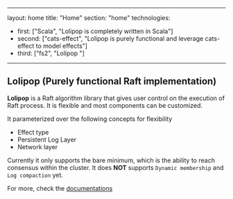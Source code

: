 
---
layout: home
title:  "Home"
section: "home"
technologies:
 - first: ["Scala", "Lolipop is completely written in Scala"]
 - second: ["cats-effect", "Lolipop is purely functional and leverage cats-effect to model effects"]
 - third: ["fs2", "Lolipop "]
---

## Lolipop (Purely functional Raft implementation)

**Lolipop** is a Raft algorithm library that gives user control on the execution of Raft process. It is flexible and most components can be customized.

It parameterized over the following concepts for flexibility
  
* Effect type
* Persistent Log Layer
* Network layer

Currently it only supports the bare minimum, which is the ability to reach consensus within the cluster. It does **NOT** supports `Dynamic membership` and `Log compaction` yet.

For more, check the [documentations](./docs)
